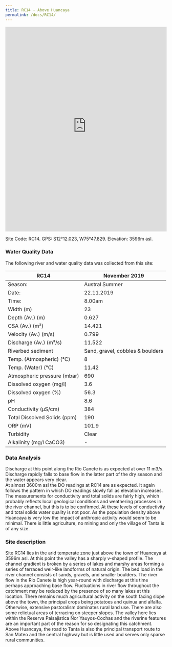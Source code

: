 ```yaml
---
title: RC14 - Above Huancaya
permalink: /docs/RC14/
---
```


<iframe width="100%" height="640" allowfullscreen style="border-style:none;" src="https://cavep-undc-hosting.netlify.com/sites/RC14/app-files/"></iframe>

Site Code: RC14.  GPS: S12°12.023, W75°47.829. Elevation: 3596m asl.

### Water Quality Data

The following river and water quality data was collected from this site:

| RC14                         | November 2019                 | 
|------------------------------|-------------------------------|
| Season:                      | Austral Summer                |
| Date:                        | 22.11.2019                    |
| Time:                        | 8.00am                       |
| Width (m)                    | 23                            |
| Depth (Av.) (m)              | 0.627                         |
| CSA (Av.) (m²)               | 14.421                         |
| Velocity (Av.) (m/s)         | 0.799                        |
| Discharge (Av.) (m³/s)       | 11.522                       |
| Riverbed sediment            | Sand, gravel, cobbles & boulders           |
| Temp. (Atmospheric) (°C)     | 8                             |
| Temp. (Water) (°C)           | 11.42                           |
| Atmospheric pressure (mbar)  | 690                           |
| Dissolved oxygen (mg/l)      | 3.6                          |
| Dissolved oxygen (%)        | 56.3                         |
| pH                           | 8.6                         |
| Conductivity (µS/cm)         | 384                           |
| Total Dissolved Solids (ppm) | 190                           |
| ORP (mV)                     | 101.9                        |
| Turbidity                    | Clear                       |
| Alkalinity (mg/l CaCO3)  |   -  |

### Data Analysis
Discharge at this point along the Rio Canete is as expected at over 11 m3/s. Discharge rapidly falls to base flow in the latter part of the dry season and the water appears very clear.                                                                                       
  At almost 3600m asl the DO readings at RC14 are as expected. It again follows the pattern in which DO readings slowly fall as elevation increases. The measurements for conductivity and total solids are fairly high, which probably reflects local geological conditions and weathering processes in the river channel, but this is to be confirmed. At these levels of conductivity and total solids water quality is not poor. As the population density above Huancaya is very low the impact of anthropic activity would seem to be minimal. There is little agriculture, no mining and only the village of Tanta is of any size. 

### Site description
Site RC14 lies in the arid temperate zone just above the town of Huancaya at 3596m asl. At this point the valley has a sharply v-shaped profile. The channel gradient is broken by a series of lakes and marshy areas forming a series of terraced weir-like landforms of natural origin. The bed load in the river channel consists of sands, gravels, and smaller boulders. The river flow in the Rio Canete is high year-round with discharge at this time perhaps approaching base flow. Fluctuations in river flow throughout the catchment may be reduced by the presence of so many lakes at this location. 
  There remains much agricultural activity on the south facing slope above the town, the principal crops being potatoes and quinua and alfalfa. Otherwise, extensive pastoralism dominates rural land use. There are also some relictual areas of terracing on steeper slopes. The valley here lies within the Reserva Paisajistica Nor Yauyos-Cochas and the riverine features are an important part of the reason for so designating this catchment. 
  Above Huancaya, the road to Tanta is also the principal transport route to San Mateo and the central highway but is little used and serves only sparse rural communities.
